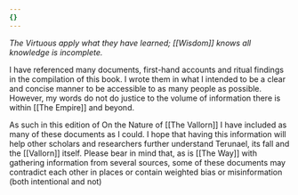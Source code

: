 ```yaml
---
{}
---
```


*The Virtuous apply what they have learned; [[Wisdom]] knows all knowledge is*
*incomplete.*

I have referenced many documents, first-hand accounts and ritual findings in
the compilation of this book. I wrote them in what I intended to be a clear and
concise manner to be accessible to as many people as possible. However, my
words do not do justice to the volume of information there is within [[The Empire]]
and beyond.

As such in this edition of On the Nature of [[The Vallorn]] I have included as many of these documents as I could. I hope that having this information will help other scholars and
researchers further understand Terunael, its fall and the [[Vallorn]] itself. Please bear in mind that, as is [[The Way]] with gathering information from several sources, some of these documents may contradict each other in places or contain weighted bias or misinformation (both intentional and not)